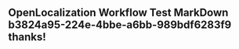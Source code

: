 <properties
ms.topic="hero-topic"
ms.test1="hero-topic"
ms.test2="test"/>

## OpenLocalization Workflow Test MarkDown b3824a95-224e-4bbe-a6bb-989bdf6283f9 thanks!
